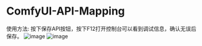 # ComfyUI-API-Mapping
使用方法:
按下保存API按钮，按下F12打开控制台可以看到调试信息，确认无误后保存。
![image](https://github.com/2016killer/ComfyUI-API-Mapping/assets/154417659/4b5060ac-2011-47b1-9206-c1712a9f9041)
![image](https://github.com/2016killer/ComfyUI-API-Mapping/assets/154417659/4e2bc4af-6a98-4c71-8eec-857a13e2640a)

